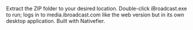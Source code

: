 Extract the ZIP folder to your desired location. Double-click iBroadcast.exe to run; logs in to media.ibroadcast.com like the web version but in its own desktop application. Built with Nativefier.
